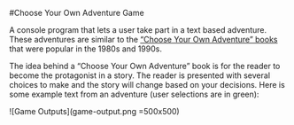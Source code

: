#Choose Your Own Adventure Game

A console program that lets a user take part in a text based adventure. These adventures are similar to the [“Choose Your Own Adventure” books](https://en.wikipedia.org/wiki/Choose_Your_Own_Adventure) that were popular in the 1980s and 1990s.

The idea behind a “Choose Your Own Adventure” book is for the reader to become the protagonist in a story. The reader is presented with several choices to make and the story will change based on your decisions. Here is some example text from an adventure (user selections are in green):

![Game Outputs](game-output.png =500x500)
